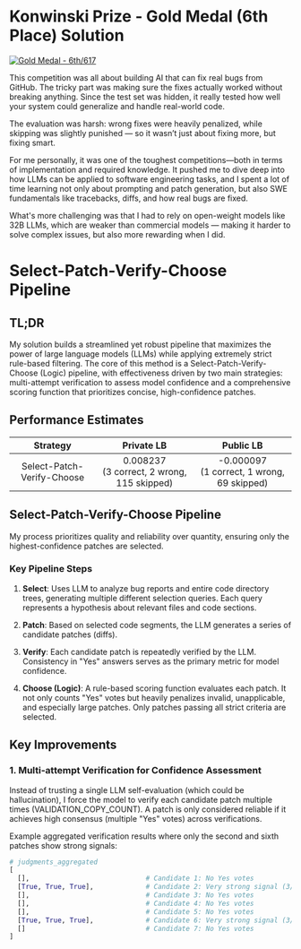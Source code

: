 # Konwinski Prize - Gold Medal (6th Place) Solution

[![Gold Medal - 6th/617](https://img.shields.io/badge/Konwinski%20Prize-6th%20Place%20%2F%20617%20(Gold%20Medal)-FFD700)](https://www.kaggle.com/certification/competitions/quannguyn12/konwinski-prize)

This competition was all about building AI that can fix real bugs from GitHub. The tricky part was making sure the fixes actually worked without breaking anything. Since the test set was hidden, it really tested how well your system could generalize and handle real-world code.

The evaluation was harsh: wrong fixes were heavily penalized, while skipping was slightly punished — so it wasn’t just about fixing more, but fixing smart.

For me personally, it was one of the toughest competitions—both in terms of implementation and required knowledge. It pushed me to dive deep into how LLMs can be applied to software engineering tasks, and I spent a lot of time learning not only about prompting and patch generation, but also SWE fundamentals like tracebacks, diffs, and how real bugs are fixed.

What's more challenging was that I had to rely on open-weight models like 32B LLMs, which are weaker than commercial models — making it harder to solve complex issues, but also more rewarding when I did.

# Select-Patch-Verify-Choose Pipeline

## TL;DR 

My solution builds a streamlined yet robust pipeline that maximizes the power of large language models (LLMs) while applying extremely strict rule-based filtering. The core of this method is a Select-Patch-Verify-Choose (Logic) pipeline, with effectiveness driven by two main strategies: multi-attempt verification to assess model confidence and a comprehensive scoring function that prioritizes concise, high-confidence patches.

## Performance Estimates

| Strategy                           | Private LB                                      | Public LB                                     |
|:----------------------------------:|:----------------------------------------------:|:---------------------------------------------:|
| Select-Patch-Verify-Choose  | 0.008237 <br> (3 correct, 2 wrong, 115 skipped) | -0.000097 <br> (1 correct, 1 wrong, 69 skipped) |


## Select-Patch-Verify-Choose Pipeline

My process prioritizes quality and reliability over quantity, ensuring only the highest-confidence patches are selected.

### Key Pipeline Steps

1. **Select**: Uses LLM to analyze bug reports and entire code directory trees, generating multiple different selection queries. Each query represents a hypothesis about relevant files and code sections.

2. **Patch**: Based on selected code segments, the LLM generates a series of candidate patches (diffs).

3. **Verify**: Each candidate patch is repeatedly verified by the LLM. Consistency in "Yes" answers serves as the primary metric for model confidence.

4. **Choose (Logic)**: A rule-based scoring function evaluates each patch. It not only counts "Yes" votes but heavily penalizes invalid, unapplicable, and especially large patches. Only patches passing all strict criteria are selected.

## Key Improvements

### 1. Multi-attempt Verification for Confidence Assessment

Instead of trusting a single LLM self-evaluation (which could be hallucination), I force the model to verify each candidate patch multiple times (VALIDATION_COPY_COUNT). A patch is only considered reliable if it achieves high consensus (multiple "Yes" votes) across verifications.

Example aggregated verification results where only the second and sixth patches show strong signals:

```python
# judgments_aggregated
[
  [],                             # Candidate 1: No Yes votes
  [True, True, True],             # Candidate 2: Very strong signal (3/3 Yes)
  [],                             # Candidate 3: No Yes votes
  [],                             # Candidate 4: No Yes votes
  [],                             # Candidate 5: No Yes votes
  [True, True, True],             # Candidate 6: Very strong signal (3/3 Yes)
  []                              # Candidate 7: No Yes votes
]
```











